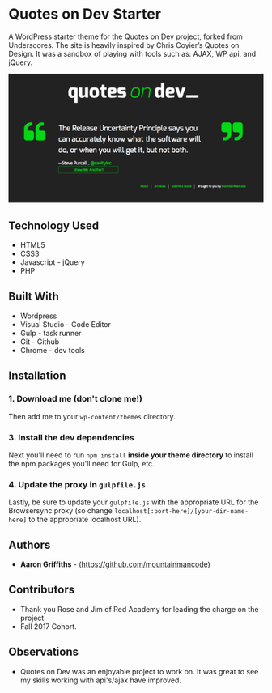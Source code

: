 # Quotes on Dev Starter

A WordPress starter theme for the Quotes on Dev project, forked from Underscores. The site is heavily inspired by Chris Coyier’s Quotes on Design. It was a sandbox of playing with tools such as: AJAX, WP api, and jQuery.

  ![Quotes on Dev Screen Shot](assets/images/qod-screenshot.png "Quotes on Dev")

## Technology Used
* HTML5
* CSS3
* Javascript - jQuery
* PHP

## Built With
* Wordpress
* Visual Studio - Code Editor
* Gulp - task runner
* Git - Github
* Chrome - dev tools

## Installation

### 1. Download me (don't clone me!)

Then add me to your `wp-content/themes` directory.

### 3. Install the dev dependencies

Next you'll need to run `npm install` **inside your theme directory** to install the npm packages you'll need for Gulp, etc.

### 4. Update the proxy in `gulpfile.js`

Lastly, be sure to update your `gulpfile.js` with the appropriate URL for the Browsersync proxy (so change `localhost[:port-here]/[your-dir-name-here]` to the appropriate localhost URL).

## Authors

* **Aaron Griffiths** - (https://github.com/mountainmancode)

## Contributors

* Thank you Rose and Jim of Red Academy for leading the charge on the project.
* Fall 2017 Cohort.

## Observations
* Quotes on Dev was an enjoyable project to work on. It was great to see my skills working with api's/ajax have improved.
